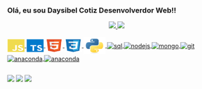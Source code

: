 ### Olá, eu sou Daysibel Cotiz Desenvolverdor Web!!

<div align="center">
  <a href="https://github.com/daysibel1175">
  <img height="180em" src="https://github-readme-stats.vercel.app/api?username=daysibel1175&show_icons=true&theme=dracula&include_all_commits=true&count_private=true"/>
  <img height="180em" src="https://github-readme-stats.vercel.app/api/top-langs/?username=daysibel1175&layout=compact&langs_count=7&theme=dracula"/>
</div>

<div style="display: inline_block"><br>
  <img align="center" alt="-Js" height="30" width="40" src="https://raw.githubusercontent.com/devicons/devicon/master/icons/javascript/javascript-plain.svg">
  <img align="center" alt="-Ts" height="30" width="40" src="https://raw.githubusercontent.com/devicons/devicon/master/icons/typescript/typescript-plain.svg">
  <img align="center" alt="HTML" height="30" width="40" src="https://raw.githubusercontent.com/devicons/devicon/master/icons/html5/html5-original.svg">
  <img align="center" alt="-CSS" height="30" width="40" src="https://raw.githubusercontent.com/devicons/devicon/master/icons/css3/css3-original.svg">
  <img align="center" alt="Python" height="40" width="50" src="https://raw.githubusercontent.com/devicons/devicon/master/icons/python/python-original.svg">
  <img align="center" alt="sql" height="60" width="70" src="https://cdn.jsdelivr.net/gh/devicons/devicon/icons/sqlite/sqlite-original-wordmark.svg">
  <img align="center" alt="nodejs" height="40" width="50" src="https://cdn.jsdelivr.net/gh/devicons/devicon/icons/nodejs/nodejs-original.svg" />
  <img align="center" alt="mongo" height="40" width="50" src="https://cdn.jsdelivr.net/gh/devicons/devicon/icons/mongodb/mongodb-original-wordmark.svg"/>
  <img align="center" alt="git" height="40" width="50" src="https://cdn.jsdelivr.net/gh/devicons/devicon/icons/git/git-plain.svg" />
  <img align="center" alt="anaconda" height="35" width="45" src="https://cdn.jsdelivr.net/gh/devicons/devicon/icons/anaconda/anaconda-original.svg"/>
  <img align="center" alt="anaconda" height="35" width="45" src="https://cdn.jsdelivr.net/gh/devicons/devicon/icons/react/react-original.svg"/>
        
  ##
 
<div> 
  <a href="https://www.instagram.com/daysicotiz/" target="_blank"><img src="https://img.shields.io/badge/-Instagram-%23E4405F?style=for-the-badge&logo=instagram&logoColor=white" target="_blank"></a>
  <a href = "mailto:estergutierres1175@gmail.com"><img src="https://img.shields.io/badge/-Gmail-%23333?style=for-the-badge&logo=gmail&logoColor=white" target="_blank"></a>
  <a href="https://www.linkedin.com/in/daysibel-julianny-cotiz-pitter" target="_blank"><img src="https://img.shields.io/badge/-LinkedIn-%230077B5?style=for-the-badge&logo=linkedin&logoColor=white" target="_blank"></a> 

 
</div>
          
          
         

  
